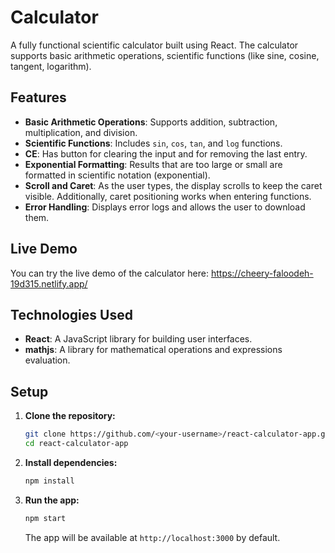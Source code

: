 # Calculator

A fully functional scientific calculator built using React. The calculator supports basic arithmetic operations, scientific functions (like sine, cosine, tangent, logarithm).

## Features

- **Basic Arithmetic Operations**: Supports addition, subtraction, multiplication, and division.
- **Scientific Functions**: Includes `sin`, `cos`, `tan`, and `log` functions.
- **CE**: Has button for clearing the input and for removing the last entry.
- **Exponential Formatting**: Results that are too large or small are formatted in scientific notation (exponential).
- **Scroll and Caret**: As the user types, the display scrolls to keep the caret visible. Additionally, caret positioning works when entering functions.
- **Error Handling**: Displays error logs and allows the user to download them.

## Live Demo

You can try the live demo of the calculator here: https://cheery-faloodeh-19d315.netlify.app/

## Technologies Used

- **React**: A JavaScript library for building user interfaces.
- **mathjs**: A library for mathematical operations and expressions evaluation.

## Setup

1. **Clone the repository:**

   ```bash
   git clone https://github.com/<your-username>/react-calculator-app.git
   cd react-calculator-app
   ```

2. **Install dependencies:**

   ```bash
   npm install
   ```

3. **Run the app:**

   ```bash
   npm start
   ```

   The app will be available at `http://localhost:3000` by default.

